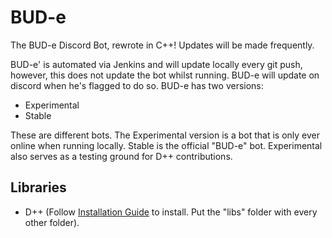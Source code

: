 # BUD-e
The BUD-e Discord Bot, rewrote in C++!
Updates will be made frequently.

BUD-e' is automated via Jenkins and will update locally every git push, however, this does not update the bot whilst running.
BUD-e will update on discord when he's flagged to do so. BUD-e has two versions:

- Experimental
- Stable

These are different bots. The Experimental version is a bot that is only ever online when running locally. Stable is the official "BUD-e" bot.
Experimental also serves as a testing ground for D++ contributions.

## Libraries

- D++ (Follow [Installation Guide](https://dpp.dev/9.0.2/buildcmake.html) to install. Put the "libs" folder with every other folder).
